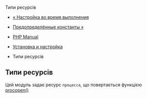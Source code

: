 Типи ресурсів

-   [« Настройка во время выполнения](exec.configuration.html)
    
-   [Предопределённые константы »](exec.constants.html)
    
-   [PHP Manual](index.html)
    
-   [Установка и настройка](exec.setup.html)
    
-   Типи ресурсів
    

## Типи ресурсів

Цей модуль задає ресурс `процесса`, що повертається функцією [procopen()](function.proc-open.html)